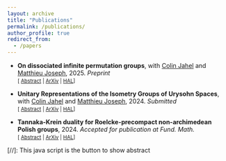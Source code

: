 ```yaml
---
layout: archive
title: "Publications"
permalink: /publications/
author_profile: true
redirect_from:
  - /papers
---
```


* **On dissociated infinite permutation groups**, with [Colin Jahel](https://sites.aub.edu.lb/colinjahel) and [Matthieu Joseph](https://www.imo.universite-paris-saclay.fr/~matthieu.joseph/index.html), 2025. *Preprint* <br/>
<small>[ <a href="#/" onclick="visib('dissociation2025')">Abstract</a> | <a href="https://arxiv.org/pdf/2504.14057">ArXiv</a> | <a href="https://hal.science/hal-05047341v1">HAL</a>] </small>

<div id="dissociation2025" style="display: none; text-align: justify; line-height: 1.2" ><small>
The goal of this paper is threefold. First, we describe the notion of dissociation for closed subgroups of the group of permutations on a countably infinite set and explain its numerous consequences on unitary representations (classification of unitary representations, Property (T), Howe-Moore property, etc.) and on ergodic actions (non-existence of type III non-singular actions, Stabilizer rigidity, etc.). Some of the results presented here are new, others were proved in different contexts. Second, we introduce a new method to prove dissociation. It is based on a reinforcement of the classical notion of strong amalgamation, where we allow to amalgamate over countable sets. Third, we apply this technique of amalgamation to provide new examples of dissociated closed permutation groups, including isometry groups of some metrically homogeneous graphs, automorphism groups of diversities, and more.
</small><br><br/></div>


* **Unitary Representations of the Isometry Groups of Urysohn Spaces**, with [Colin Jahel](https://sites.aub.edu.lb/colinjahel) and [Matthieu Joseph](https://www.imo.universite-paris-saclay.fr/~matthieu.joseph/index.html), 2024. *Submitted* <br/>
<small>[ <a href="#/" onclick="visib('urysohn2024')">Abstract</a> | <a href="https://arxiv.org/pdf/2410.01725">ArXiv</a> | <a href="https://hal.science/hal-04744565v1">HAL</a>] </small>

<div id="urysohn2024" style="display: none; text-align: justify; line-height: 1.2" ><small>
We obtain a complete classification of the continuous unitary representations of the isometry group of the rational Urysohn space \(\mathbb{QU}\). As a consequence, we show that Isom(\(\mathbb{QU}\)) has property (T). We also derive several ergodic theoretic consequences from this classification: (i) every probability measure-preserving action of Isom(\(\mathbb{QU}\)) is either essentially free or essentially transitive, (ii) every ergodic Isom(\(\mathbb{QU}\))-invariant probability measure on \([0,1]^{\mathbb{QU}}\) is a product measure. We obtain the same results for isometry groups of variations of  \(\mathbb{QU}\), such as the rational Urysohn sphere  \(\mathbb{QU}_1\), the integral Urysohn space  \(\mathbb{ZU}\), etc.
</small><br><br/></div>


* **Tannaka-Krein duality for Roelcke-precompact non-archimedean Polish groups**, 2024. *Accepted for publication at Fund. Math.* <br/>
<small>[ <a href="#/" onclick="visib('tannaka2024')">Abstract</a> | <a href="https://arxiv.org/pdf/2403.20077">ArXiv</a> | <a href="https://hal.science/hal-04525798">HAL</a>] </small>

<div id="tannaka2024" style="display: none; text-align: justify; line-height: 1.2" ><small>
Let \(G\) be a Roelcke-precompact non-archimedean Polish group, \(\mathcal{B}(G)\) the algebra of matrix coefficients of \(G\) arising from its continuous unitary representations. The Gel’fand spectrum \(H(G)\) of the norm closure of \(\mathcal{B}(G)\) is known as the Hilbert compactification of \(G\). Let \(\mathcal{A}_G\) be the dense subalgebra of \(\mathcal{B}(G)\) generated by indicator maps of open cosets in \(G\). We prove that multiplicative linear functionals on \(\mathcal{A}_G\) are automatically continuous, generalizing a result of Krein for finite dimensional representations of topological groups. We deduce two abstract realizations of \(H(G)\). One is the space \(P(\mathcal{M}_G)\) of partial isomorphisms with algebraically closed domain of \(\mathcal{M}_G\), the countable set of open cosets of \(G\) seen as a homogeneous first order logical structure. The other is \(T(G)\) the Tannaka monoid of \(G\). We also obtain that the natural functor that sends \(G\) to the category of its representations is full and faithful.
</small><br><br/></div>


[//]: This java script is the button to show abstract
<script>
 function visib(id) {
  var x = document.getElementById(id);
  if (x.style.display === "block") {
    x.style.display = "none";
  } else {
    x.style.display = "block";
  }
}
</script>

<script type="text/javascript" id="MathJax-script" async
  src="https://cdn.jsdelivr.net/npm/mathjax@3/es5/tex-chtml.js">
</script>
